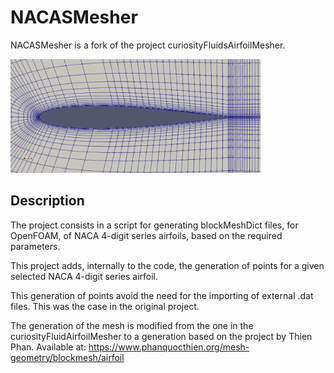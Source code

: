 # NACASMesher

NACASMesher is a fork of the project curiosityFluidsAirfoilMesher.

<img src="https://github.com/LHopitalAstralis/NACASMesher/blob/master/Grid%20Example.png?raw=true" width="400">

## Description

The project consists in a script for generating blockMeshDict files, for OpenFOAM, of NACA 4-digit series airfoils, based on the required parameters.

This project adds, internally to the code, the generation of points for a given selected NACA 4-digit series airfoil.

This generation of points avoid the need for the importing of external .dat files. This was the case in the original project.

The generation of the mesh is modified from the one in the curiosityFluidAirfoilMesher to a generation based on the project by Thien Phan. 
Available at: https://www.phanquocthien.org/mesh-geometry/blockmesh/airfoil 



